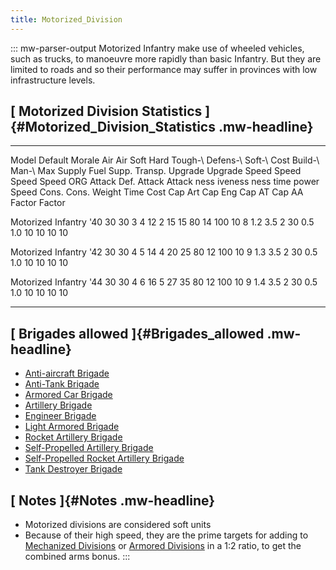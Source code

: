 ```yaml
---
title: Motorized_Division
---
```


::: mw-parser-output
Motorized Infantry make use of wheeled vehicles, such as trucks, to
manoeuvre more rapidly than basic Infantry. But they are limited to
roads and so their performance may suffer in provinces with low
infrastructure levels.

## [ Motorized Division Statistics ]{#Motorized_Division_Statistics .mw-headline}

---

Model Default Morale Air Air Soft Hard Tough-\ Defens-\ Soft-\ Cost Build-\ Man-\ Max Supply Fuel Supp. Transp. Upgrade Upgrade Speed Speed Speed Speed
ORG Attack Def. Attack Attack ness iveness ness time power Speed Cons. Cons. Weight Time Cost Cap Art Cap Eng Cap AT Cap AA
Factor Factor

Motorized Infantry \'40 30 30 3 4 12 2 15 15 80 14 100 10 8 1.2 3.5 2 30 0.5 1.0 10 10 10 10

Motorized Infantry \'42 30 30 4 5 14 4 20 25 80 12 100 10 9 1.3 3.5 2 30 0.5 1.0 10 10 10 10

Motorized Infantry \'44 30 30 4 6 16 5 27 35 80 12 100 10 9 1.4 3.5 2 30 0.5 1.0 10 10 10 10

---

## [ Brigades allowed ]{#Brigades_allowed .mw-headline}

- [Anti-aircraft
  Brigade](/wiki/Anti-aircraft_Brigade "Anti-aircraft Brigade")
- [Anti-Tank Brigade](/wiki/Anti-Tank_Brigade "Anti-Tank Brigade")
- [Armored Car
  Brigade](/wiki/Armored_Car_Brigade "Armored Car Brigade")
- [Artillery Brigade](/wiki/Artillery_Brigade "Artillery Brigade")
- [Engineer Brigade](/wiki/Engineer_Brigade "Engineer Brigade")
- [Light Armored
  Brigade](/wiki/Light_Armored_Brigade "Light Armored Brigade")
- [Rocket Artillery
  Brigade](/wiki/Rocket_Artillery_Brigade "Rocket Artillery Brigade")
- [Self-Propelled Artillery
  Brigade](/wiki/Self-Propelled_Artillery_Brigade "Self-Propelled Artillery Brigade")
- [Self-Propelled Rocket Artillery
  Brigade](/wiki/Self-Propelled_Rocket_Artillery_Brigade "Self-Propelled Rocket Artillery Brigade")
- [Tank Destroyer
  Brigade](/wiki/Tank_Destroyer_Brigade "Tank Destroyer Brigade")

## [ Notes ]{#Notes .mw-headline}

- Motorized divisions are considered soft units
- Because of their high speed, they are the prime targets for adding
  to [Mechanized
  Divisions](/wiki/Mechanized_Division "Mechanized Division") or
  [Armored Divisions](/wiki/Armored_Division "Armored Division") in a
  1:2 ratio, to get the combined arms bonus.
  :::
